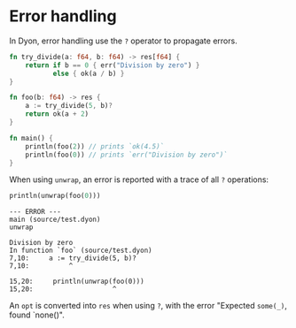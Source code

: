 # Error handling

In Dyon, error handling use the `?` operator to propagate errors.

```rust
fn try_divide(a: f64, b: f64) -> res[f64] {
    return if b == 0 { err("Division by zero") }
           else { ok(a / b) }
}

fn foo(b: f64) -> res {
    a := try_divide(5, b)?
    return ok(a + 2)
}

fn main() {
    println(foo(2)) // prints `ok(4.5)`
    println(foo(0)) // prints `err("Division by zero")`
}
```

When using `unwrap`, an error is reported with a trace of all `?` operations:

```rust
println(unwrap(foo(0)))
```

```
--- ERROR ---
main (source/test.dyon)
unwrap

Division by zero
In function `foo` (source/test.dyon)
7,10:     a := try_divide(5, b)?
7,10:          ^

15,20:     println(unwrap(foo(0)))
15,20:                    ^
```

An `opt` is converted into `res` when using `?`,
with the error "Expected `some(_)`, found `none()".

